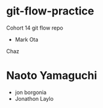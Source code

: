 # git-flow-practice
Cohort 14 git flow repo



- Mark Ota


Chaz
# Naoto Yamaguchi

- jon borgonia
- Jonathon Laylo


